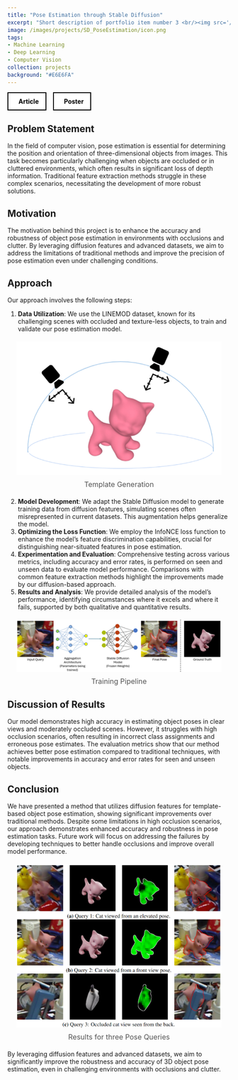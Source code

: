 ```yaml
---
title: "Pose Estimation through Stable Diffusion"
excerpt: "Short description of portfolio item number 3 <br/><img src='/images/500x300.png'>"
image: /images/projects/SD_PoseEstimation/icon.png
tags: 
- Machine Learning
- Deep Learning 
- Computer Vision
collection: projects
background: "#E6E6FA"
---
```

<style>
    .image-container {
        text-align: center;
        margin: 20px;
    }
    .image-container img {
        max-width: 100%;
        height: auto;
    }
    .image-caption {
        margin-top: 8px;
        font-size: 16px;
        color: #555;
    }
    .button-container {
    width: 100%;
    display: flex;
    justify-content: left;
    }

    .button-group {
        display: flex;
        gap: 15px; /* Space between buttons */
        align-items: center;
    }

    .icon-button {
        display: flex;
        align-items: center;
        justify-content: center;
        padding: 10px 15px;
        border: 2px solid black;
        background-color: white;
        color: black;
        font-weight: bold;
        cursor: pointer;
        transition: all 0.3s ease;
        text-decoration: none !important;
    }

    .icon-button i {
        margin-right: 8px;
        font-size: 20px;
    }

    .icon-button:hover {
        background-color: black;
        color: white;
    }
</style>

<div class="button-container">
    <div class="button-group">
        <a href="/files/16825_ProjectReport.pdf"
         class="icon-button github-button">
            <i class="fas fa-file-alt"></i>
            <span>Article</span>
        </a>
        <a href="/files/learning_3dv.pdf"
         class="icon-button github-button">
            <i class="fas fa-file-alt"></i>
            <span>Poster</span>
        </a>
    </div>
</div>

## Problem Statement

In the field of computer vision, pose estimation is essential for determining the position and orientation of three-dimensional objects from images. This task becomes particularly challenging when objects are occluded or in cluttered environments, which often results in significant loss of depth information. Traditional feature extraction methods struggle in these complex scenarios, necessitating the development of more robust solutions.

## Motivation

The motivation behind this project is to enhance the accuracy and robustness of object pose estimation in environments with occlusions and clutter. By leveraging diffusion features and advanced datasets, we aim to address the limitations of traditional methods and improve the precision of pose estimation even under challenging conditions.

## Approach

Our approach involves the following steps:

1. **Data Utilization**: We use the LINEMOD dataset, known for its challenging scenes with occluded and texture-less objects, to train and validate our pose estimation model.

<div class="image-container">
    <img src="/images/projects/SD_PoseEstimation/templates.png" alt="Description of the image">
    <div class="image-caption">Template Generation</div>
</div>

2. **Model Development**: We adapt the Stable Diffusion model to generate training data from diffusion features, simulating scenes often misrepresented in current datasets. This augmentation helps generalize the model.
3. **Optimizing the Loss Function**: We employ the InfoNCE loss function to enhance the model’s feature discrimination capabilities, crucial for distinguishing near-situated features in pose estimation.
4. **Experimentation and Evaluation**: Comprehensive testing across various metrics, including accuracy and error rates, is performed on seen and unseen data to evaluate model performance. Comparisons with common feature extraction methods highlight the improvements made by our diffusion-based approach.
5. **Results and Analysis**: We provide detailed analysis of the model’s performance, identifying circumstances where it excels and where it fails, supported by both qualitative and quantitative results.

<div class="image-container">
    <img src="/images/projects/SD_PoseEstimation/training.png" alt="Description of the image">
    <div class="image-caption">Training Pipeline</div>
</div>

## Discussion of Results

Our model demonstrates high accuracy in estimating object poses in clear views and moderately occluded scenes. However, it struggles with high occlusion scenarios, often resulting in incorrect class assignments and erroneous pose estimates. The evaluation metrics show that our method achieves better pose estimation compared to traditional techniques, with notable improvements in accuracy and error rates for seen and unseen objects.


## Conclusion

We have presented a method that utilizes diffusion features for template-based object pose estimation, showing significant improvements over traditional methods. Despite some limitations in high occlusion scenarios, our approach demonstrates enhanced accuracy and robustness in pose estimation tasks. Future work will focus on addressing the failures by developing techniques to better handle occlusions and improve overall model performance.

<div class="image-container">
    <img src="/images/projects/SD_PoseEstimation/results.png" alt="Description of the image">
    <div class="image-caption">Results for three Pose Queries</div>
</div>

By leveraging diffusion features and advanced datasets, we aim to significantly improve the robustness and accuracy of 3D object pose estimation, even in challenging environments with occlusions and clutter.
